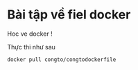# Bài tập về fiel docker
Hoc ve docker !

Thực thi như sau
```sh
docker pull congto/congtodockerfile
```
